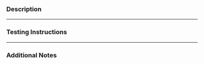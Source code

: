 ### Description
<!-- Provide a description of what your changes do. -->

---

### Testing Instructions
<!-- Give us step by step instructions on how to test your changes. -->

---

### Additional Notes
<!-- Anything else that will help us test the pull request. -->